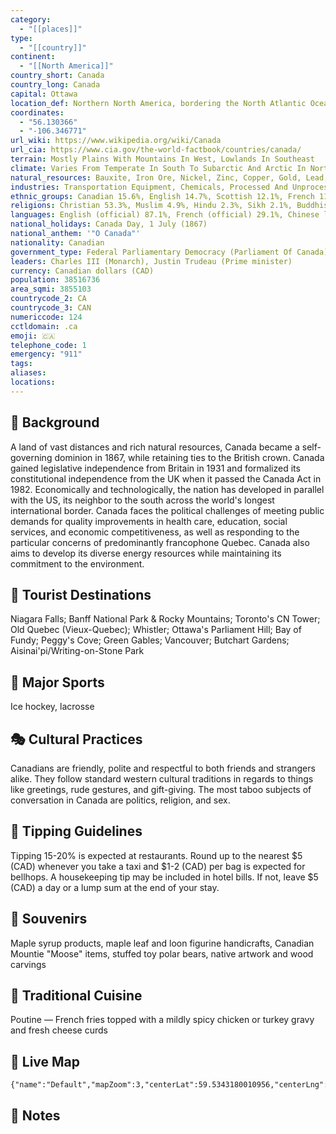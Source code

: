 ```yaml
---
category:
  - "[[places]]"
type:
  - "[[country]]"
continent:
  - "[[North America]]"
country_short: Canada
country_long: Canada
capital: Ottawa
location_def: Northern North America, bordering the North Atlantic Ocean on the east, North Pacific Ocean on the west, and the Arctic Ocean on the north, north of the conterminous US
coordinates:
  - "56.130366"
  - "-106.346771"
url_wiki: https://www.wikipedia.org/wiki/Canada
url_cia: https://www.cia.gov/the-world-factbook/countries/canada/
terrain: Mostly Plains With Mountains In West, Lowlands In Southeast
climate: Varies From Temperate In South To Subarctic And Arctic In North
natural_resources: Bauxite, Iron Ore, Nickel, Zinc, Copper, Gold, Lead, Uranium, Rare Earth Elements, Molybdenum, Potash, Diamonds, Silver, Fish, Timber, Wildlife, Coal, Petroleum, Natural Gas, Hydropower
industries: Transportation Equipment, Chemicals, Processed And Unprocessed Minerals, Food Products, Wood And Paper Products, Fish Products, Petroleum, Natural Gas
ethnic_groups: Canadian 15.6%, English 14.7%, Scottish 12.1%, French 11%, Irish 12.1%, German 8.1%, Chinese 4.7%, Italian 4.3%, First Nations 1.7%, Indian 3.7%, Ukrainian 3.5%, Metis 1.5% (2021 est.)
religions: Christian 53.3%, Muslim 4.9%, Hindu 2.3%, Sikh 2.1%, Buddhist 1%, Jewish 0.9%, Traditional (North American Indigenous) 0.2%, other religions and traditional spirituality 0.6%, none 34.6% (2021 est.)
languages: English (official) 87.1%, French (official) 29.1%, Chinese languages 4.2%, Spanish 3.2%, Punjabi 2.6%, Arabic 2.4%, Tagalog 2.3%, Italian 1.5% (2022 est.)
national_holidays: Canada Day, 1 July (1867)
national_anthem: '"O Canada"'
nationality: Canadian
government_type: Federal Parliamentary Democracy (Parliament Of Canada) Under A Constitutional Monarchy; A Commonwealth Realm; Federal And State Authorities And Responsibilities Regulated In Constitution
leaders: Charles III (Monarch), Justin Trudeau (Prime minister)
currency: Canadian dollars (CAD)
population: 38516736
area_sqmi: 3855103
countrycode_2: CA
countrycode_3: CAN
numericcode: 124
cctldomain: .ca
emoji: 🇨🇦
telephone_code: 1
emergency: "911"
tags: 
aliases: 
locations:
---
```

## 🌱 Background
A land of vast distances and rich natural resources, Canada became a self-governing dominion in 1867, while retaining ties to the British crown. Canada gained legislative independence from Britain in 1931 and formalized its constitutional independence from the UK when it passed the Canada Act in 1982. Economically and technologically, the nation has developed in parallel with the US, its neighbor to the south across the world's longest international border. Canada faces the political challenges of meeting public demands for quality improvements in health care, education, social services, and economic competitiveness, as well as responding to the particular concerns of predominantly francophone Quebec. Canada also aims to develop its diverse energy resources while maintaining its commitment to the environment.

## 📌 Tourist Destinations
Niagara Falls; Banff National Park & Rocky Mountains; Toronto's CN Tower; Old Quebec (Vieux-Quebec); Whistler; Ottawa's Parliament Hill; Bay of Fundy; Peggy's Cove; Green Gables; Vancouver; Butchart Gardens; Aisinai'pi/Writing-on-Stone Park

## 🥇 Major Sports
Ice hockey, lacrosse

## 🎭 Cultural Practices
Canadians are friendly, polite and respectful to both friends and strangers alike. They follow standard western cultural traditions in regards to things like greetings, rude gestures, and gift-giving. The most taboo subjects of conversation in Canada are politics, religion, and sex.

## 🫰 Tipping Guidelines
Tipping 15-20% is expected at restaurants. Round up to the nearest $5 (CAD) whenever you take a taxi and $1-2 (CAD) per bag is expected for bellhops. A housekeeping tip may be included in hotel bills. If not, leave $5 (CAD) a day or a lump sum at the end of your stay.

## 🎁 Souvenirs
Maple syrup products, maple leaf and loon figurine handicrafts, Canadian Mountie "Moose" items, stuffed toy polar bears, native artwork and wood carvings

## 🍲 Traditional Cuisine
Poutine — French fries topped with a mildly spicy chicken or turkey gravy and fresh cheese curds

## 📡 Live Map
```mapview
{"name":"Default","mapZoom":3,"centerLat":59.5343180010956,"centerLng":-95.537109375,"query":"","chosenMapSource":0}
```

## 📒 Notes

